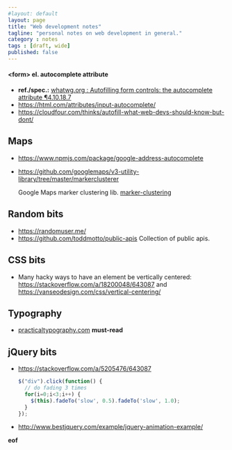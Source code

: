 ```yaml
---
#layout: default
layout: page
title: "Web development notes"
tagline: "personal notes on web development in general."
category : notes
tags : [draft, wide]
published: false
---
```



#### \<form> el. autocomplete attribute

* __ref./spec.:__ [whatwg.org : Autofilling form controls: the autocomplete attribute ¶4.10.18.7](https://html.spec.whatwg.org/multipage/form-control-infrastructure.html#autofilling-form-controls:-the-autocomplete-attribute)
* <https://html.com/attributes/input-autocomplete/>
* <https://cloudfour.com/thinks/autofill-what-web-devs-should-know-but-dont/>


## Maps

* <https://www.npmjs.com/package/google-address-autocomplete>
* <https://github.com/googlemaps/v3-utility-library/tree/master/markerclusterer>

    Google Maps marker clustering lib.
    [marker-clustering](https://developers.google.com/maps/documentation/javascript/marker-clustering)

## Random bits

* <https://randomuser.me/>
* <https://github.com/toddmotto/public-apis> Collection of public apis.

## CSS bits

* Many hacky ways to have an element be vertically centered:
  <https://stackoverflow.com/a/18200048/643087>
  and <https://vanseodesign.com/css/vertical-centering/>

## Typography

* [practicaltypography.com](https://practicaltypography.com/parentheses-brackets-and-braces.html) __must-read__

## jQuery bits

* <https://stackoverflow.com/a/5205476/643087>

    ```javascript
    $("div").click(function() {
      // do fading 3 times
      for(i=0;i<3;i++) {
        $(this).fadeTo('slow', 0.5).fadeTo('slow', 1.0);
      }
    });
    ```

* <http://www.bestjquery.com/example/jquery-animation-example/>

__eof__
